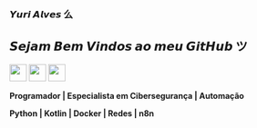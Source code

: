 ### 𝙔𝙪𝙧𝙞 𝘼𝙡𝙫𝙚𝙨 么

## 𝙎𝙚𝙟𝙖𝙢 𝘽𝙚𝙢 𝙑𝙞𝙣𝙙𝙤𝙨 𝙖𝙤 𝙢𝙚𝙪 𝙂𝙞𝙩𝙃𝙪𝙗 ツ

<div>
    <img src = "https://upload.wikimedia.org/wikipedia/commons/3/35/Tux.svg" width = "30">
    <img src = "https://icon.icepanel.io/Technology/svg/Python.svg" width = "30">
    <img src = "https://upload.wikimedia.org/wikipedia/commons/9/9e/UbuntuCoF.svg" width = "30">
</div>

<strong>Programador | Especialista em Cibersegurança | Automação<strong>

<strong>Python | Kotlin | Docker | Redes | n8n<strong>
